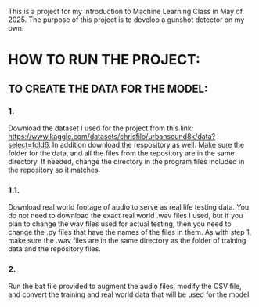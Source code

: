 This is a project for my Introduction to Machine Learning Class in May of 2025. The purpose of this project is to develop a gunshot detector on my own.

# HOW TO RUN THE PROJECT:

## TO CREATE THE DATA FOR THE MODEL:
### 1.
Download the dataset I used for the project from this link: https://www.kaggle.com/datasets/chrisfilo/urbansound8k/data?select=fold6. In addition download the respository as well. Make sure the folder for the data, and all the files from the repository are in the same directory. If needed, change the directory in the program files included in the repository so it matches.

### 1.1.
Download real world footage of audio to serve as real life testing data. You do not need to download the exact real world .wav files I used, but if you plan to change the wav files used for actual testing, then you need to change the .py files that have the names of the files in them. As with step 1, make sure the .wav files are in the same directory as the folder of training data and the repository files.

### 2.
Run the bat file provided to augment the audio files, modify the CSV file, and convert the training and real world data that will be used for the model.
